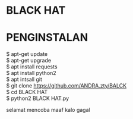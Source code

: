 # BLACK HAT #



# PENGINSTALAN
 $ apt-get update<br>
 $ apt-get upgrade<br>
 $ apt install requests<br>
 $ apt install python2<br>
 $ apt intsall git<br>
 $ git clone https://github.com/ANDRA.zty/BALCK<br>
 $ cd BLACK HAT<br>
 $ python2 BLACK HAT.py

 
selamat mencoba maaf kalo gagal

